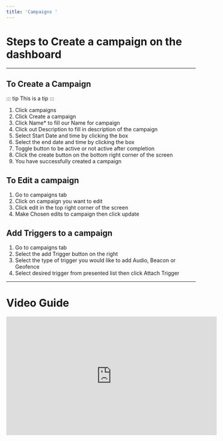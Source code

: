 ```yaml
---
title: 'Campaigns '
---
```

# Steps to Create a campaign on the dashboard

---
To Create a Campaign 
---

::: tip
This is a tip
:::

1. Click campaigns
2. Click Create a campaign 
3. Click Name* to fill our Name for campaign 
4. Click out Description to fill in description of the campaign 
5. Select Start Date and time by clicking the box
6. Select the end date and time by clicking the box
7. Toggle button to be active or not active after completion  
8. Click the create button on the bottom right corner of the screen 
9. You have successfully created a campaign 

## To Edit a campaign 
1. Go to campaigns tab 
2. Click on campaign you want to edit 
3. Click edit in the top right corner of the screen 
4. Make Chosen edits to campaign then click update


## Add Triggers to a campaign 
1. Go to campaigns tab 
2. Select the add Trigger button on the right 
3. Select the type of trigger you would like to add Audio, Beacon or Geofence
4. Select desired trigger from presented list then click Attach Trigger 

---

# Video Guide

<iframe width="560" height="315" src="https://www.youtube.com/embed/pJXfCr0bZ6o" frameborder="0" allow="accelerometer; autoplay; encrypted-media; gyroscope; picture-in-picture" allowfullscreen></iframe>



